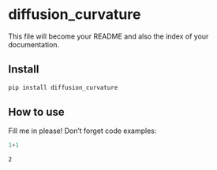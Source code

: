 # diffusion_curvature

<!-- WARNING: THIS FILE WAS AUTOGENERATED! DO NOT EDIT! -->

This file will become your README and also the index of your
documentation.

## Install

``` sh
pip install diffusion_curvature
```

## How to use

Fill me in please! Don’t forget code examples:

``` python
1+1
```

    2
